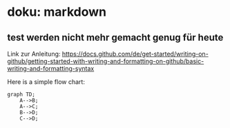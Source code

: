 # doku: markdown
## test werden nicht mehr gemacht genug für heute

Link zur Anleitung: https://docs.github.com/de/get-started/writing-on-github/getting-started-with-writing-and-formatting-on-github/basic-writing-and-formatting-syntax

Here is a simple flow chart:

```mermaid
graph TD;
    A-->B;
    A-->C;
    B-->D;
    C-->D;
```